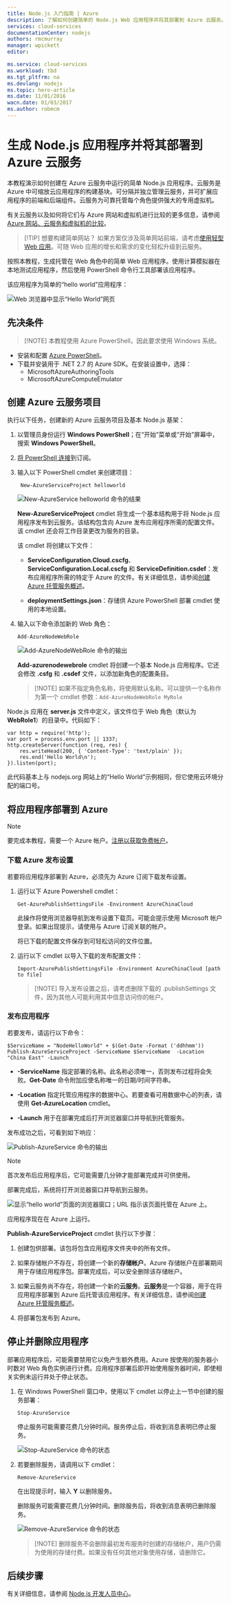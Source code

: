 ```yaml
---
title: Node.js 入门指南 | Azure
description: 了解如何创建简单的 Node.js Web 应用程序并将其部署到 Azure 云服务。
services: cloud-services
documentationCenter: nodejs
authors: rmcmurray
manager: wpickett
editor: 

ms.service: cloud-services
ms.workload: tbd
ms.tgt_pltfrm: na
ms.devlang: nodejs
ms.topic: hero-article
ms.date: 11/01/2016
wacn.date: 01/03/2017
ms.author: robmcm
---
```


# 生成 Node.js 应用程序并将其部署到 Azure 云服务

本教程演示如何创建在 Azure 云服务中运行的简单 Node.js 应用程序。云服务是 Azure 中可缩放云应用程序的构建基块。可分隔并独立管理云服务，并可扩展应用程序的前端和后端组件。云服务为可靠托管每个角色提供强大的专用虚拟机。

有关云服务以及如何将它们与 Azure 网站和虚拟机进行比较的更多信息，请参阅 [Azure 网站、云服务和虚拟机的比较]。

>[!TIP] 想要构建简单网站？ 如果方案仅涉及简单网站前端，请考虑[使用轻型 Web 应用]。可随 Web 应用的增长和需求的变化轻松升级到云服务。

按照本教程，生成托管在 Web 角色中的简单 Web 应用程序。使用计算模拟器在本地测试应用程序，然后使用 PowerShell 命令行工具部署该应用程序。

该应用程序为简单的“hello world”应用程序：

![Web 浏览器中显示“Hello World”网页][A web browser displaying the Hello World web page]

## 先决条件

> [!NOTE] 本教程使用 Azure PowerShell，因此要求使用 Windows 系统。

- 安装和配置 [Azure PowerShell]。
- 下载并安装用于 .NET 2.7 的 Azure SDK。在安装设置中，选择：
    - MicrosoftAzureAuthoringTools
    - MicrosoftAzureComputeEmulator

## 创建 Azure 云服务项目

执行以下任务，创建新的 Azure 云服务项目及基本 Node.js 基架：

1. 以管理员身份运行 **Windows PowerShell**；在“开始”菜单或“开始”屏幕中，搜索 **Windows PowerShell**。

2. [将 PowerShell 连接]到订阅。

3. 输入以下 PowerShell cmdlet 来创建项目：

        New-AzureServiceProject helloworld

	![New-AzureService helloworld 命令的结果][The result of the New-AzureService helloworld command]

	**New-AzureServiceProject** cmdlet 将生成一个基本结构用于将 Node.js 应用程序发布到云服务。该结构包含向 Azure 发布应用程序所需的配置文件。该 cmdlet 还会将工作目录更改为服务的目录。

	该 cmdlet 将创建以下文件：

	-   **ServiceConfiguration.Cloud.cscfg**、**ServiceConfiguration.Local.cscfg** 和 **ServiceDefinition.csdef**：发布应用程序所需的特定于 Azure 的文件。有关详细信息，请参阅[创建 Azure 托管服务概述]。

	-   **deploymentSettings.json**：存储供 Azure PowerShell 部署 cmdlet 使用的本地设置。

4.  输入以下命令添加新的 Web 角色：

        Add-AzureNodeWebRole

	![Add-AzureNodeWebRole 命令的输出][The output of the Add-AzureNodeWebRole command]

	**Add-azurenodewebrole** cmdlet 将创建一个基本 Node.js 应用程序。它还会修改 **.csfg** 和 **.csdef** 文件，以添加新角色的配置条目。

	> [!NOTE] 如果不指定角色名称，将使用默认名称。可以提供一个名称作为第一个 cmdlet 参数：`Add-AzureNodeWebRole MyRole`

Node.js 应用在 **server.js** 文件中定义，该文件位于 Web 角色（默认为 **WebRole1**）的目录中。代码如下：

	var http = require('http');
	var port = process.env.port || 1337;
	http.createServer(function (req, res) {
	    res.writeHead(200, { 'Content-Type': 'text/plain' });
	    res.end('Hello World\n');
	}).listen(port);

此代码基本上与 nodejs.org 网站上的“Hello World”示例相同，但它使用云环境分配的端口号。

## 将应用程序部署到 Azure

> [!NOTE]
要完成本教程，需要一个 Azure 帐户。[注册以获取免费帐户](https://www.azure.cn/pricing/1rmb-trial/)。

### 下载 Azure 发布设置

若要将应用程序部署到 Azure，必须先为 Azure 订阅下载发布设置。

1.  运行以下 Azure Powershell cmdlet：

        Get-AzurePublishSettingsFile -Environment AzureChinaCloud

	此操作将使用浏览器导航到发布设置下载页。可能会提示使用 Microsoft 帐户登录。如果出现提示，请使用与 Azure 订阅关联的帐户。

	将已下载的配置文件保存到可轻松访问的文件位置。

2.  运行以下 cmdlet 以导入下载的发布配置文件：

        Import-AzurePublishSettingsFile -Environment AzureChinaCloud [path to file]

	> [!NOTE] 导入发布设置之后，请考虑删除下载的 .publishSettings 文件，因为其他人可能利用其中信息访问你的帐户。

### 发布应用程序

若要发布，请运行以下命令：

  	$ServiceName = "NodeHelloWorld" + $(Get-Date -Format ('ddhhmm'))   
	Publish-AzureServiceProject -ServiceName $ServiceName  -Location "China East" -Launch

- **-ServiceName** 指定部署的名称。此名称必须唯一，否则发布过程将会失败。**Get-Date** 命令附加应使名称唯一的日期/时间字符串。

- **-Location** 指定托管应用程序的数据中心。若要查看可用数据中心的列表，请使用 **Get-AzureLocation** cmdlet。

- **-Launch** 用于在部署完成后打开浏览器窗口并导航到托管服务。

发布成功之后，可看到如下响应：

![Publish-AzureService 命令的输出][The output of the Publish-AzureService command]

> [!NOTE]
首次发布后应用程序后，它可能需要几分钟才能部署完成并可供使用。

部署完成后，系统将打开浏览器窗口并导航到云服务。

![显示“hello world”页面的浏览器窗口；URL 指示该页面托管在 Azure 上。][A browser window displaying the hello world page; the URL indicates the page is hosted on Azure.]

应用程序现在在 Azure 上运行。

**Publish-AzureServiceProject** cmdlet 执行以下步骤：

1.  创建包供部署。该包将包含应用程序文件夹中的所有文件。

2.  如果存储帐户不存在，将创建一个新的**存储帐户**。Azure 存储帐户在部署期间用于存储应用程序包。部署完成后，可以安全删除该存储帐户。

3.  如果云服务尚不存在，将创建一个新的**云服务**。**云服务**是一个容器，用于在将应用程序部署到 Azure 后托管该应用程序。有关详细信息，请参阅[创建 Azure 托管服务概述]。

4.  将部署包发布到 Azure。

## 停止并删除应用程序

部署应用程序后，可能需要禁用它以免产生额外费用。Azure 按使用的服务器小时数对 Web 角色实例进行计费。应用程序部署后即开始使用服务器时间，即使相关实例未运行并处于停止状态。

1.  在 Windows PowerShell 窗口中，使用以下 cmdlet 以停止上一节中创建的服务部署：

        Stop-AzureService

	停止服务可能需要花费几分钟时间。服务停止后，将收到消息表明已停止服务。

	![Stop-AzureService 命令的状态][The status of the Stop-AzureService command]

2.  若要删除服务，请调用以下 cmdlet：

        Remove-AzureService

	在出现提示时，输入 **Y** 以删除服务。

	删除服务可能需要花费几分钟时间。删除服务后，将收到消息表明已删除服务。

	![Remove-AzureService 命令的状态][The status of the Remove-AzureService command]

	> [!NOTE] 删除服务不会删除最初发布服务时创建的存储帐户，用户仍需为使用的存储付费。如果没有任何其他对象使用存储，请删除它。

## 后续步骤

有关详细信息，请参阅 [Node.js 开发人员中心]。

<!-- URL List -->

[Azure 网站、云服务和虚拟机的比较]: ../app-service-web/choose-web-site-cloud-service-vm.md
[使用轻型 Web 应用]:../app-service-web/web-sites-nodejs-develop-deploy-mac.md
[Azure Powershell]: ../powershell-install-configure.md
[将 PowerShell 连接]: ../powershell-install-configure.md#Connect
[nodejs.org]: http://nodejs.org/
[创建 Azure 托管服务概述]: ./index.md/
[Node.js 开发人员中心]: /develop/nodejs/

<!-- IMG List -->

[The result of the New-AzureService helloworld command]: ./media/cloud-services-nodejs-develop-deploy-app/node9.png
[The output of the Add-AzureNodeWebRole command]: ./media/cloud-services-nodejs-develop-deploy-app/node11.png
[A web browser displaying the Hello World web page]: ./media/cloud-services-nodejs-develop-deploy-app/node14.png
[The output of the Publish-AzureService command]: ./media/cloud-services-nodejs-develop-deploy-app/node19.png
[A browser window displaying the hello world page; the URL indicates the page is hosted on Azure.]: ./media/cloud-services-nodejs-develop-deploy-app/node21.png
[The status of the Stop-AzureService command]: ./media/cloud-services-nodejs-develop-deploy-app/node48.png
[The status of the Remove-AzureService command]: ./media/cloud-services-nodejs-develop-deploy-app/node49.png

<!---HONumber=Mooncake_1226_2016-->
